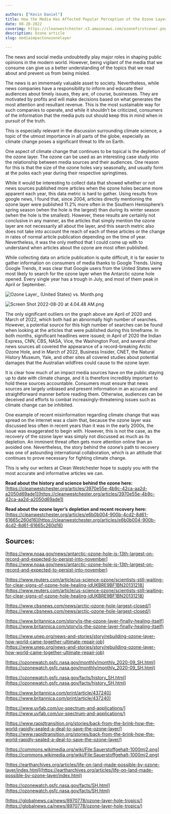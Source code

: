 ```yaml
---

authors: ["Kevin Daniel"]
title: How the Media Has Affected Popular Perception of the Ozone Layer
date: 08-20-2022
coverimg: https://cleanwestchester.s3.amazonaws.com/ozonefirstcover.png
description: Ozone article
slug: mediaimpactonozonelayer

---
```


The news and social media undoubtedly play major roles in shaping public opinions in the modern world. However, being vigilant of the media that we consume can give us a better understanding of the topics that we read about and prevent us from being misled.

The news is an immemsely valuable asset to society. Nevertheless, while news companies have a responsibility to inform and educate their audiences about timely issues, they are, of course, businesses. They are motivated by profits and will make decisions based on what generates the most attention and resultant revenue. This is the most sustainable way for such companies to operate, and while it shouldn’t be criticized, consumers of the information that the media puts out should keep this in mind when in pursuit of the truth.

This is especially relevant in the discussion surrounding climate science, a topic of the utmost importance in all parts of the globe, especially as climate change poses a significant threat to life on Earth.

One aspect of climate change that continues to be topical is the depletion of the ozone layer. The ozone can be used as an interesting case study into the relationship between media sources and their audiences. One reason for this is that the size of the ozone holes vary seasonally, and usually form at the poles each year during their respective springtimes.

While it would be interesting to collect data that showed whether or not news sources published more articles when the ozone holes became more apparent each year, this data metric is hard to gather. Using results from google news, I found that, since 2004, articles directly mentioning the ozone layer were published 11.2% more often in the Southern Hemisphere’s spring season (when the hole is the largest) than during its winter season (when the hole is the smallest). However, these results are certainly not conclusive in any manner, as the articles that simply mention the ozone layer are not necessarily all about the layer, and this search metric also does not take into account the reach of each of these articles or the change in rates of normal article publication depending on the time of year. Nevertheless, it was the only method that I could come up with to understand when articles about the ozone are most often published.

While collecting data on article publication is quite difficult, it is far easier to gather information on consumers of media thanks to Google Trends. Using Google Trends, it was clear that Google users from the United States were most likely to search for the ozone layer when the Antarctic ozone hole opened. Every single year has a trough in July, and most of them peak in April or September.

![Ozone Layer_ (United States) vs. Month.png](https://s3.us-west-2.amazonaws.com/secure.notion-static.com/c96a6e38-d0f5-4ee7-beae-49a970e3baa4/Ozone_Layer__%28United_States%29_vs._Month.png?X-Amz-Algorithm=AWS4-HMAC-SHA256&X-Amz-Content-Sha256=UNSIGNED-PAYLOAD&X-Amz-Credential=AKIAT73L2G45EIPT3X45%2F20230204%2Fus-west-2%2Fs3%2Faws4_request&X-Amz-Date=20230204T152443Z&X-Amz-Expires=86400&X-Amz-Signature=f3ab9bb869f97aee5dc3bbdfea65915c002cab52b0e4730224ee86c7ead23b69&X-Amz-SignedHeaders=host&response-content-disposition=filename%3D%22Ozone%2520Layer_%2520%28United%2520States%29%2520vs.%2520Month.png%22&x-id=GetObject)

![Screen Shot 2022-08-20 at 4.04.48 AM.png](https://s3.us-west-2.amazonaws.com/secure.notion-static.com/35e0156b-9181-414b-b2ab-f22f3b6c5fb7/Screen_Shot_2022-08-20_at_4.04.48_AM.png?X-Amz-Algorithm=AWS4-HMAC-SHA256&X-Amz-Content-Sha256=UNSIGNED-PAYLOAD&X-Amz-Credential=AKIAT73L2G45EIPT3X45%2F20230204%2Fus-west-2%2Fs3%2Faws4_request&X-Amz-Date=20230204T152503Z&X-Amz-Expires=86400&X-Amz-Signature=e68afeef7dc2419646b1b1790c276f1690da83e487c75456fb14689f7754b3a6&X-Amz-SignedHeaders=host&response-content-disposition=filename%3D%22Screen%2520Shot%25202022-08-20%2520at%25204.04.48%2520AM.png%22&x-id=GetObject)

The only significant outliers on the graph above are April of 2020 and March of 2022, which both had an abnormally high number of searches. However, a potential source for this high number of searches can be found when looking at the articles that were published during this timeframe. In both months, significant headlines were issued; in April of 2020 the Indian Express, CNN, CBS, NASA, Vice, the Washington Post, and several other news sources all covered the appearance of a record-breaking Arctic Ozone Hole, and in March of 2022, Business Insider, CNET, the Natural History Museum, Yale, and other sites all covered studies about potential damages that the Australian wildfires could cause to the ozone layer.

It is clear how much of an impact media sources have on the public staying up to date with climate change, and it is therefore incredibly important to hold these sources accountable. Consumers must ensure that news sources are largely unbiased and present information in an accurate and straightforward manner before reading them. Otherwise, audiences can be deceived and efforts to combat increasingly-threatening issues such as climate change can be inhibited.

One example of recent misinformation regarding climate change that was spread on the internet was a claim that, because the ozone layer was discussed less often in recent years than it was in the early 2000s, the issue was exaggerated to begin with. However, this is not the case, as the recovery of the ozone layer was simply not discussed as much as its depletion. An imminent threat often gets more attention online than an avoided one. Nevertheless, the story behind the ozone’s path to recovery was one of astounding international collaboration, which is an attitude that continues to prove necessary for fighting climate change.

This is why our writers at Clean Westchester hope to supply you with the most accurate and informative articles we can.

**Read about the history and science behind the ozone here:** [https://cleanwestchester.org/articles/3970e55e-4b9c-42ca-aa2d-a2050d69ade1](https://cleanwestchester.org/articles/3970e55e-4b9c-42ca-aa2d-a2050d69ade1)

**Read about the ozone layer’s depletion and recent recovery here:** [https://cleanwestchester.org/articles/e6b0b004-900b-4cd2-8d61-61665c260d16](https://cleanwestchester.org/articles/e6b0b004-900b-4cd2-8d61-61665c260d16)

## Sources:

[https://www.noaa.gov/news/antarctic-ozone-hole-is-13th-largest-on-record-and-expected-to-persist-into-november](https://www.noaa.gov/news/antarctic-ozone-hole-is-13th-largest-on-record-and-expected-to-persist-into-november)

[https://www.reuters.com/article/us-science-ozone/scientists-still-waiting-for-clear-signs-of-ozone-hole-healing-idUKBRE9BF1BN20131218](https://www.reuters.com/article/us-science-ozone/scientists-still-waiting-for-clear-signs-of-ozone-hole-healing-idUKBRE9BF1BN20131218)

[https://www.cbsnews.com/news/arctic-ozone-hole-largest-closed/](https://www.cbsnews.com/news/arctic-ozone-hole-largest-closed/)

[https://www.britannica.com/story/is-the-ozone-layer-finally-healing-itself](https://www.britannica.com/story/is-the-ozone-layer-finally-healing-itself)

[https://www.unep.org/news-and-stories/story/rebuilding-ozone-layer-how-world-came-together-ultimate-repair-job](https://www.unep.org/news-and-stories/story/rebuilding-ozone-layer-how-world-came-together-ultimate-repair-job)

[https://ozonewatch.gsfc.nasa.gov/monthly/monthly_2020-09_SH.html](https://ozonewatch.gsfc.nasa.gov/monthly/monthly_2020-09_SH.html)

[https://ozonewatch.gsfc.nasa.gov/facts/history_SH.html](https://ozonewatch.gsfc.nasa.gov/facts/history_SH.html)

[https://www.britannica.com/print/article/437240](https://www.britannica.com/print/article/437240)

[https://www.uvfab.com/uv-spectrum-and-applications/](https://www.uvfab.com/uv-spectrum-and-applications/)

[https://www.rapidtransition.org/stories/back-from-the-brink-how-the-world-rapidly-sealed-a-deal-to-save-the-ozone-layer/](https://www.rapidtransition.org/stories/back-from-the-brink-how-the-world-rapidly-sealed-a-deal-to-save-the-ozone-layer/)

[https://commons.wikimedia.org/wiki/File:Sauerstoffgehalt-1000mj2.png](https://commons.wikimedia.org/wiki/File:Sauerstoffgehalt-1000mj2.png)

[https://eartharchives.org/articles/life-on-land-made-possible-by-ozone-layer/index.html](https://eartharchives.org/articles/life-on-land-made-possible-by-ozone-layer/index.html)

[https://ozonewatch.gsfc.nasa.gov/facts/SH.html](https://ozonewatch.gsfc.nasa.gov/facts/SH.html)

[https://globalnews.ca/news/8970778/ozone-layer-hole-tropics/](https://globalnews.ca/news/8970778/ozone-layer-hole-tropics/)
